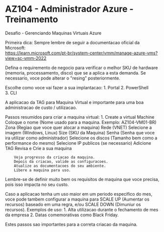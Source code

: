 # AZ104 - Administrador Azure - Treinamento 
Desafio - Gerenciando Maquinas Virtuais Azure
  
  Primeira dica: Sempre lembre de seguir a documentacao oficial da Microsoft:  
    https://learn.microsoft.com/pt-br/system-center/vmm/manage-azure-vms?view=sc-vmm-2022

  Defina o requiremento de negocio para verificar o melhor SKU de hardware (memoria, processamento, disco) que se a aplica a esta demanda. Se necessario, voce pode alterar o "resing" posteriormente.
  
  Escolhe como voce vai fazer a sua implantacao:
    1. Portal
    2. PowerShell    
    3. CLI

  A aplicacao da TAG para Maquina Virtual e importante para uma boa administracao de custo / utilizacao.

  Passos resumidos para criar a maquina virtual:
    1. Create a virtual Machine
          Coloque o nome (Nome usado para a maquina. Exemplo: AZ104-VM01-BR)
          Zona (Regiao que voce quer alocar a maquina)
          Rede (VNET)
          Selecione a imagem (Windows, Linux)
          Size (SKU da Maquina)
          Senha (Senha que voce ira utilizar como administrador)
          Selecione os discos (Tamanho bem como a performance do mesmo)
          Selecione IP publicos (se necessario)
          Adicione TAG
          Revisa e Crie a sua maquina

        Veja progresso da criacao da maquina.
        Depois da criacao, valide as configuracoes.
        Atualize as documentacoes do seu ambiente.
        Libere a maquina para uso.

Lembre-se de definir muito bem os requisitos de maquina que voce precisa, pois isso impacta no seu custo.

Caso a aplicacao tenha um uso maior em um periodo especifico do mes, voce pode tambem configurar a maquina para SCALE UP (Aumentar os recursos) baseado em uma regra, e/ou SCALE DOWN (Dimuniur os recursos). 
  Exemplos de uso:
    1. Alta utilizacao durante o fechamento de mes da empresa
    2. Datas comemorativas como Black Friday.

Estes passos sao importantes para a correta criacao da maquina.
    

    
